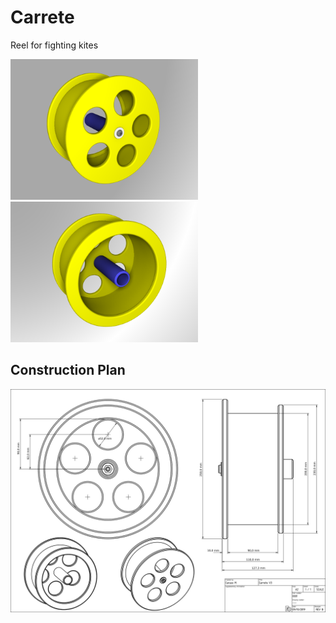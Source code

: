 # Carrete

Reel for fighting kites

<img src="./build/rendering-1.png" alt="drawing" width="300"/>
<img src="./build/rendering-2.png" alt="drawing" width="300"/>

## Construction Plan

<img src="./build/carrete0001.png" alt="drawing" width="600"/>

